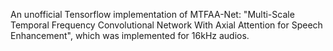 An unofficial Tensorflow implementation of MTFAA-Net: "Multi-Scale Temporal Frequency Convolutional Network With Axial Attention for Speech Enhancement", which was implemented for 16kHz audios.